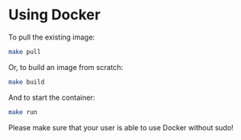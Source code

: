 Using Docker
============

To pull the existing image:

  ```bash
  make pull
  ```

Or, to build an image from scratch:

  ```bash
  make build
  ```

And to start the container:

  ```bash
  make run
  ```
Please make sure that your user is able to use Docker without sudo!
